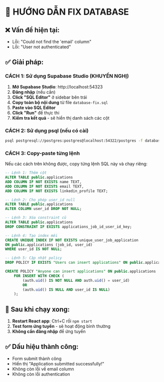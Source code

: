 # 🔧 HƯỚNG DẪN FIX DATABASE

## ❌ Vấn đề hiện tại:
- Lỗi: "Could not find the 'email' column"
- Lỗi: "User not authenticated"

## ✅ Giải pháp:

### CÁCH 1: Sử dụng Supabase Studio (KHUYẾN NGHỊ)

1. **Mở Supabase Studio**: http://localhost:54323
2. **Đăng nhập** (nếu cần)
3. **Click "SQL Editor"** ở sidebar bên trái
4. **Copy toàn bộ nội dung** từ file `database-fix.sql`
5. **Paste vào SQL Editor**
6. **Click "Run"** để thực thi
7. **Kiểm tra kết quả** - sẽ hiển thị danh sách các cột

### CÁCH 2: Sử dụng psql (nếu có cài)

```bash
psql postgresql://postgres:postgres@localhost:54322/postgres -f database-fix.sql
```

### CÁCH 3: Copy-paste từng lệnh

Nếu các cách trên không được, copy từng lệnh SQL này và chạy riêng:

```sql
-- Lệnh 1: Thêm cột
ALTER TABLE public.applications 
ADD COLUMN IF NOT EXISTS name TEXT,
ADD COLUMN IF NOT EXISTS email TEXT,
ADD COLUMN IF NOT EXISTS linkedin_profile TEXT;
```

```sql
-- Lệnh 2: Cho phép user_id null
ALTER TABLE public.applications 
ALTER COLUMN user_id DROP NOT NULL;
```

```sql
-- Lệnh 3: Xóa constraint cũ
ALTER TABLE public.applications 
DROP CONSTRAINT IF EXISTS applications_job_id_user_id_key;
```

```sql
-- Lệnh 4: Tạo index mới
CREATE UNIQUE INDEX IF NOT EXISTS unique_user_job_application 
ON public.applications (job_id, user_id) 
WHERE user_id IS NOT NULL;
```

```sql
-- Lệnh 5: Cập nhật policy
DROP POLICY IF EXISTS "Users can insert applications" ON public.applications;

CREATE POLICY "Anyone can insert applications" ON public.applications
    FOR INSERT WITH CHECK (
        (auth.uid() IS NOT NULL AND auth.uid() = user_id) 
        OR 
        (auth.uid() IS NULL AND user_id IS NULL)
    );
```

## 🎯 Sau khi chạy xong:

1. **Restart React app**: Ctrl+C rồi `npm start`
2. **Test form ứng tuyển** - sẽ hoạt động bình thường
3. **Không cần đăng nhập** để ứng tuyển

## ✅ Dấu hiệu thành công:

- Form submit thành công
- Hiển thị "Application submitted successfully!"
- Không còn lỗi về email column
- Không còn lỗi authentication 